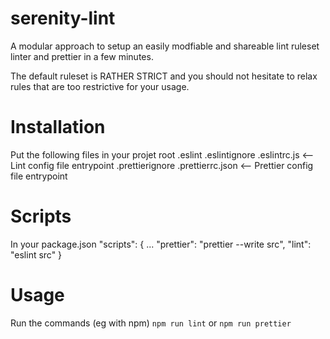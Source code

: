 # serenity-lint
A modular approach to setup an easily modfiable and shareable lint ruleset linter and prettier in a few minutes.

The default ruleset is RATHER STRICT and you should not hesitate to relax rules that are too restrictive for your usage.

# Installation
Put the following files in your projet root
.eslint
.eslintignore
.eslintrc.js <-- Lint config file entrypoint
.prettierignore
.prettierrc.json <-- Prettier config file entrypoint

# Scripts
In your package.json 
"scripts": {
    ...
    "prettier": "prettier --write src",
    "lint": "eslint src"
}

# Usage 
Run the commands (eg with npm)
```npm run lint```
or 
```npm run prettier```
